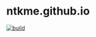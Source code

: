 # ntkme.github.io

[![build](https://github.com/ntkme/ntkme.github.io/actions/workflows/build.yml/badge.svg)](https://github.com/ntkme/ntkme.github.io/actions/workflows/build.yml)
